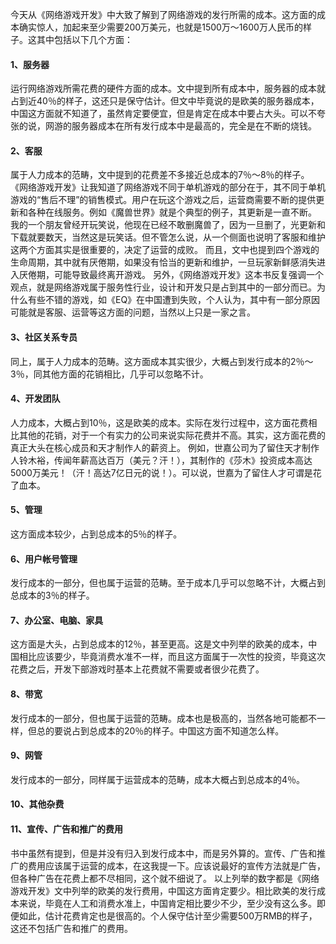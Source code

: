 今天从《网络游戏开发》中大致了解到了网络游戏的发行所需的成本。这方面的成本确实惊人，加起来至少需要200万美元，也就是1500万～1600万人民币的样子。这其中包括以下几个方面：
#### 1、服务器
运行网络游戏所需花费的硬件方面的成本。文中提到所有成本中，服务器的成本就占到近40％的样子，这还只是保守估计。但文中毕竟说的是欧美的服务器成本，中国这方面就不知道了，虽然肯定要便宜，但是肯定在成本中要占大头。可以不夸张的说，网游的服务器成本在所有发行成本中是最高的，完全是在不断的烧钱。
#### 2、客服
属于人力成本的范畴，文中提到的花费差不多接近总成本的7％～8％的样子。
《网络游戏开发》让我知道了网络游戏不同于单机游戏的部分在于，其不同于单机游戏的“售后不理”的销售模式。用户在玩这个游戏之后，运营商需要不断的提供更新和各种在线服务。例如《魔兽世界》就是个典型的例子，其更新是一直不断。
我的一个朋友曾经开玩笑说，他现在已经不敢删魔兽了，因为一旦删了，光更新和下载就要数天，当然这是玩笑话。但不管怎么说，从一个侧面也说明了客服和维护这两个方面其实是很重要的，决定了运营的成败。
而且，文中也提到四个游戏的生命周期，其中就有厌倦期，如果没有恰当的更新和维护，一旦玩家新鲜感消失进入厌倦期，可能导致最终离开游戏。
另外，《网络游戏开发》这本书反复强调一个观点，就是网络游戏属于服务性行业，设计和开发只是占到其中的一部分而已。为什么有些不错的游戏，如《EQ》在中国遭到失败，个人认为，其中有一部分原因可能就是客服、运营等这方面的问题，当然以上只是一家之言。
#### 3、社区关系专员
同上，属于人力成本的范畴。这方面成本其实很少，大概占到发行成本的2％～3％，同其他方面的花销相比，几乎可以忽略不计。
#### 4、开发团队
人力成本，大概占到10％，这是欧美的成本。实际在发行过程中，这方面花费相比其他的花销，对于一个有实力的公司来说实际花费并不高。其实，这方面花费的真正大头在核心成员和天才制作人的薪资上。
例如，世嘉公司为了留住天才制作人铃木裕，传闻年薪高达百万（美元？汗！），其制作的《莎木》投资成本高达5000万美元！（汗！高达7亿日元的说！）。可以说，世嘉为了留住人才可谓是花了血本。
#### 5、管理
这方面成本较少，占到总成本的5％的样子。
#### 6、用户帐号管理
发行成本的一部分，但也属于运营的范畴。至于成本几乎可以忽略不计，大概占到总成本的3％的样子。
#### 7、办公室、电脑、家具
这方面是大头，占到总成本的12％，甚至更高。这是文中列举的欧美的成本，中国相比应该要少，毕竟消费水准不一样，而且这方面属于一次性的投资，毕竟这次花费之后，开发下部游戏时基本上花费就不需要或者很少花费了。
#### 8、带宽
发行成本的一部分，但也属于运营的范畴。成本也是极高的，当然各地可能都不一样，但总的要说占到总成本的20％的样子。中国这方面不知道怎么样。
#### 9、网管
发行成本的一部分，同样属于运营成本的范畴，成本大概占到总成本的4％。
#### 10、其他杂费
#### 11、宣传、广告和推广的费用
书中虽然有提到，但是并没有归入到发行成本中，而是另外算的。宣传、广告和推广的费用应该属于运营的成本，在这我提一下。应该说最好的宣传方法就是广告，但各种广告在花费上都不尽相同，这个就不细说了。
以上列举的数字都是《网络游戏开发》文中列举的欧美的发行费用，中国这方面肯定要少。相比欧美的发行成本来说，毕竟在人工和消费水准上，中国肯定相比要少不少，至少没有这么多。即便如此，估计花费肯定也是很高的。个人保守估计至少需要500万RMB的样子，这还不包括广告和推广的费用。